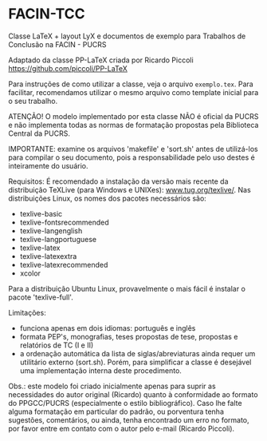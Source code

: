 FACIN-TCC
=========

Classe LaTeX + layout LyX e documentos de exemplo para Trabalhos de Conclusão na FACIN - PUCRS

Adaptado da classe PP-LaTeX criada por Ricardo Piccoli <https://github.com/piccoli/PP-LaTeX>

Para instruções de como utilizar a classe, veja o arquivo
`exemplo.tex`. Para facilitar, recomendamos utilizar o mesmo
arquivo como template inicial para o seu trabalho.

ATENÇÃO! O modelo implementado por esta classe NÃO é oficial da
PUCRS e não implementa todas as normas de formatação propostas
pela Biblioteca Central da PUCRS.

IMPORTANTE: examine os arquivos 'makefile' e 'sort.sh' antes de
utilizá-los para compilar o seu documento, pois a
responsabilidade pelo uso destes é inteiramente do usuário.

Requisitos: É recomendado a instalação da versão mais
recente da distribuição TeXLive (para Windows e UNIXes):
www.tug.org/texlive/. Nas distribuições Linux, os nomes dos
pacotes necessários são:

- texlive-basic
- texlive-fontsrecommended
- texlive-langenglish
- texlive-langportuguese
- texlive-latex
- texlive-latexextra
- texlive-latexrecommended
- xcolor

Para a distribuição Ubuntu Linux, provavelmente o mais fácil é
instalar o pacote 'texlive-full'.

Limitações:
- funciona apenas em dois idiomas: português e inglês
- formata PEP's, monografias, teses propostas de tese, propostas e relatórios de TC (I e II)
- a ordenação automática da lista de siglas/abreviaturas ainda
  requer um utilitário externo (sort.sh). Porém, para
  simplificar a classe é desejável uma implementação interna
  deste procedimento.

Obs.: este modelo foi criado inicialmente apenas para suprir as
necessidades do autor original (Ricardo) quanto à conformidade ao formato do
PPGCC/PUCRS (especialmente o estilo bibliográfico). Caso lhe
falte alguma formatação em particular do padrão, ou porventura
tenha sugestões, comentários, ou ainda, tenha encontrado um erro
no formato, por favor entre em contato com o autor pelo e-mail
<rfbpiccoli at gmail dot com> (Ricardo Piccoli).

